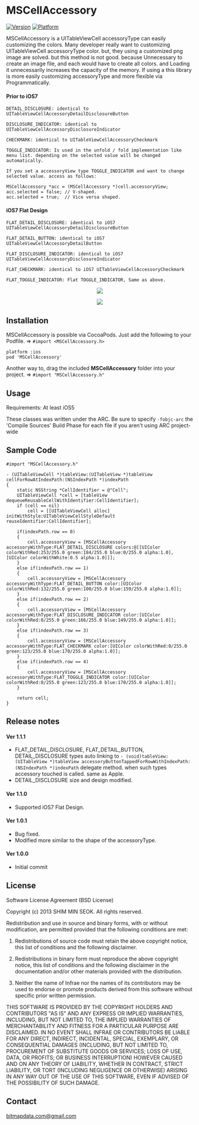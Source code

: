 MSCellAccessory
============

[![Version](https://cocoapod-badges.herokuapp.com/v/MSCellAccessory/badge.png)](https://cocoapod-badges.herokuapp.com/v/MSCellAccessory/badge.png)
[![Platform](https://cocoapod-badges.herokuapp.com/p/MSCellAccessory/badge.png)](https://cocoapod-badges.herokuapp.com/p/MSCellAccessory/badge.png)


MSCellAccessory is a UITableViewCell accessoryType can easily customizing the colors. Many developer really want to customizing UITableViewCell accessoryType color. but, they using a customized png image are solved. but this method is not good. because Unnecessary to create an image file, and each would have to create all colors. and Loading it unnecessarily increases the capacity of the memory. If using a this library is more easily customizing accessoryType and more flexible via Programmatically.

#### Prior to iOS7
 
    DETAIL_DISCLOSURE: identical to UITableViewCellAccessoryDetailDisclosureButton
 
    DISCLOSURE_INDICATOR: identical to UITableViewCellAccessoryDisclosureIndicator
 
    CHECKMARK: identical to UITableViewCellAccessoryCheckmark
 
    TOGGLE_INDICATOR: Is used in the unfold / fold implementation like menu list. depending on the selected value will be changed automatically.
    
    If you set a accessoryView type TOGGLE_INDICATOR and want to change selected value. access as follows:
        
    MSCellAccessory *acc = (MSCellAccessory *)cell.accessoryView;
    acc.selected = false; // V-shaped.
    acc.selected = true;  // Vice versa shaped.
 
#### iOS7 Flat Design
 
    FLAT_DETAIL_DISCLOSURE: identical to iOS7 UITableViewCellAccessoryDetailDisclosureButton
 
    FLAT_DETAIL_BUTTON: identical to iOS7 UITableViewCellAccessoryDetailButton
 
    FLAT_DISCLOSURE_INDICATOR: identical to iOS7 UITableViewCellAccessoryDisclosureIndicator
 
    FLAT_CHECKMARK: identical to iOS7 UITableViewCellAccessoryCheckmark
 
    FLAT_TOGGLE_INDICATOR: Flat TOGGLE_INDICATOR, Same as above.

<p align="center" >
<img src="https://raw.github.com/bitmapdata/MSCellAccessory/master/MSCellAccessoryDemo/ScreenShot2.png">
</p>
<p align="center" >
<img src="https://raw.github.com/bitmapdata/MSCellAccessory/master/MSCellAccessoryDemo/ScreenShot.png">
</p>

## Installation ##

MSCellAccessory is possible via CocoaPods. Just add the following to your Podfile. => `#import <MSCellAccessory.h>`

    platform :ios
    pod 'MSCellAccessory'

Another way to, drag the included <b>MSCellAccessory</b> folder into your project. => `#import "MSCellAccessory.h"`

## Usage ##

Requirements: At least iOS5

These classes was written under the ARC. Be sure to specify `-fobjc-arc` the 'Compile Sources' Build Phase for each file if you aren't using ARC project-wide

## Sample Code ##

    #import "MSCellAccessory.h"

    - (UITableViewCell *)tableView:(UITableView *)tableView cellForRowAtIndexPath:(NSIndexPath *)indexPath
    {
        static NSString *CellIdentifier = @"Cell";
        UITableViewCell *cell = [tableView dequeueReusableCellWithIdentifier:CellIdentifier];
        if (cell == nil)
            cell = [[UITableViewCell alloc] initWithStyle:UITableViewCellStyleDefault reuseIdentifier:CellIdentifier];
        
        if(indexPath.row == 0)
        {
            cell.accessoryView = [MSCellAccessory accessoryWithType:FLAT_DETAIL_DISCLOSURE colors:@[[UIColor colorWithRed:253/255.0 green:184/255.0 blue:0/255.0 alpha:1.0], [UIColor colorWithWhite:0.5 alpha:1.0]]];
        }
        else if(indexPath.row == 1)
        {
            cell.accessoryView = [MSCellAccessory accessoryWithType:FLAT_DETAIL_BUTTON color:[UIColor colorWithRed:132/255.0 green:100/255.0 blue:159/255.0 alpha:1.0]];
        }
        else if(indexPath.row == 2)
        {
            cell.accessoryView = [MSCellAccessory accessoryWithType:FLAT_DISCLOSURE_INDICATOR color:[UIColor colorWithRed:0/255.0 green:166/255.0 blue:149/255.0 alpha:1.0]];
        }
        else if(indexPath.row == 3)
        {
            cell.accessoryView = [MSCellAccessory accessoryWithType:FLAT_CHECKMARK color:[UIColor colorWithRed:0/255.0 green:123/255.0 blue:170/255.0 alpha:1.0]];
        }
        else if(indexPath.row == 4)
        {
            cell.accessoryView = [MSCellAccessory accessoryWithType:FLAT_TOGGLE_INDICATOR color:[UIColor colorWithRed:0/255.0 green:123/255.0 blue:170/255.0 alpha:1.0]];
        }

        return cell;
    }

## Release notes ###

####    Ver 1.1.1
* FLAT_DETAIL_DISCLOSURE, FLAT_DETAIL_BUTTON, DETAIL_DISCLOSURE types auto linking to `- (void)tableView:(UITableView *)tableView accessoryButtonTappedForRowWithIndexPath:(NSIndexPath *)indexPath` delegate method. when such types accessory touched is called. same as Apple.
* DETAIL_DISCLOSURE size and design modified. 

####    Ver 1.1.0
* Supported iOS7 Flat Design.
    
####    Ver 1.0.1   
* Bug fixed.
* Modified more similar to the shape of the accessoryType.
    
####    Ver 1.0.0 
* Initial commit

## License ##

Software License Agreement (BSD License)

Copyright (c) 2013 SHIM MIN SEOK. All rights reserved.

Redistribution and use in source and binary forms, with or without
modification, are permitted provided that the following conditions are met:

  1. Redistributions of source code must retain the above copyright
     notice, this list of conditions and the following disclaimer.
   
  2. Redistributions in binary form must reproduce the above copyright
     notice, this list of conditions and the following disclaimer in
     the documentation and/or other materials provided with the
     distribution.

  3. Neither the name of Infrae nor the names of its contributors may
     be used to endorse or promote products derived from this software
     without specific prior written permission.

THIS SOFTWARE IS PROVIDED BY THE COPYRIGHT HOLDERS AND CONTRIBUTORS
"AS IS" AND ANY EXPRESS OR IMPLIED WARRANTIES, INCLUDING, BUT NOT
LIMITED TO, THE IMPLIED WARRANTIES OF MERCHANTABILITY AND FITNESS FOR
A PARTICULAR PURPOSE ARE DISCLAIMED. IN NO EVENT SHALL INFRAE OR
CONTRIBUTORS BE LIABLE FOR ANY DIRECT, INDIRECT, INCIDENTAL, SPECIAL,
EXEMPLARY, OR CONSEQUENTIAL DAMAGES (INCLUDING, BUT NOT LIMITED TO,
PROCUREMENT OF SUBSTITUTE GOODS OR SERVICES; LOSS OF USE, DATA, OR
PROFITS; OR BUSINESS INTERRUPTION) HOWEVER CAUSED AND ON ANY THEORY OF
LIABILITY, WHETHER IN CONTRACT, STRICT LIABILITY, OR TORT (INCLUDING
NEGLIGENCE OR OTHERWISE) ARISING IN ANY WAY OUT OF THE USE OF THIS
SOFTWARE, EVEN IF ADVISED OF THE POSSIBILITY OF SUCH DAMAGE.

## Contact ##

bitmapdata.com@gmail.com
